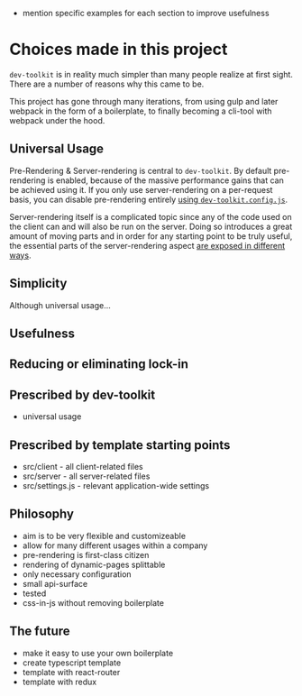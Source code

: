 - mention specific examples for each section to improve usefulness

# Choices made in this project

`dev-toolkit` is in reality much simpler than many people realize at first sight. There are a number of reasons why this came to be.

This project has gone through many iterations, from using gulp and later webpack in the form of a boilerplate, to finally becoming a cli-tool with webpack under the hood.

## Universal Usage
Pre-Rendering & Server-rendering is central to `dev-toolkit`. By default pre-rendering is enabled, because of the massive performance gains that can be achieved using it. If you only use server-rendering on a per-request basis, you can disable pre-rendering entirely [using `dev-toolkit.config.js`](#link-extending).

Server-rendering itself is a complicated topic since any of the code used on the client can and will also be run on the server. Doing so introduces a great amount of moving parts and in order for any starting point to be truly useful, the essential parts of the server-rendering aspect [are exposed in different ways](#link-how-it-works).

## Simplicity
Although universal usage...

## Usefulness

## Reducing or eliminating lock-in

## Prescribed by dev-toolkit
- universal usage

## Prescribed by template starting points
- src/client - all client-related files
- src/server - all server-related files
- src/settings.js - relevant application-wide settings

## Philosophy
- aim is to be very flexible and customizeable
- allow for many different usages within a company
- pre-rendering is first-class citizen
- rendering of dynamic-pages splittable
- only necessary configuration
- small api-surface
- tested
- css-in-js without removing boilerplate

## The future
- make it easy to use your own boilerplate
- create typescript template
- template with react-router
- template with redux
